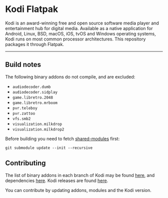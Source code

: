 # Kodi Flatpak

Kodi is an award-winning free and open source software media player and
entertainment hub for digital media. Available as a native application for
Android, Linux, BSD, macOS, iOS, tvOS and Windows operating systems, Kodi runs
on most common processor architectures. This repository packages it through
Flatpak.

---

## Build notes

The following binary addons do not compile, and are excluded:
 * `audiodecoder.dumb`
 * `audiodecoder.sidplay`
 * `game.libretro.2048`
 * `game.libretro.mrboom`
 * `pvr.teleboy`
 * `pvr.zattoo`
 * `vfs.smb2`
 * `visualization.milkdrop`
 * `visualization.milkdrop2`

Before building you need to fetch [shared-modules](https://github.com/flathub/shared-modules) first:

```
git submodule update --init --recursive
```

## Contributing

The list of binary addons in each branch of Kodi may be found
[here](https://github.com/xbmc/repo-binary-addons/), and dependencies
[here](https://github.com/xbmc/xbmc/tree/master/tools/depends/target). Kodi
releases are found [here](https://github.com/xbmc/xbmc/releases).

You can contribute by updating addons, modules and the Kodi version.
